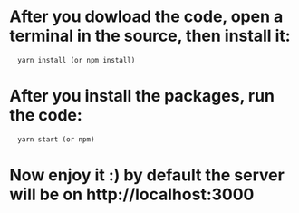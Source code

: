 # After you dowload the code, open a terminal in the source, then install it:

```
  yarn install (or npm install)
```

# After you install the packages, run the code:

```
  yarn start (or npm)
```

# Now enjoy it :) by default the server will be on http://localhost:3000
